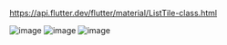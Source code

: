 https://api.flutter.dev/flutter/material/ListTile-class.html

![image](https://user-images.githubusercontent.com/57319180/180845619-16801e01-a098-4754-a631-d993aaf34812.png)
![image](https://user-images.githubusercontent.com/57319180/180846082-808763dd-0c40-499d-adeb-5350f4e038c9.png)
![image](https://user-images.githubusercontent.com/57319180/180846131-2f3d2d5d-77fd-4e7d-ab6c-de3b275b8ca6.png)
